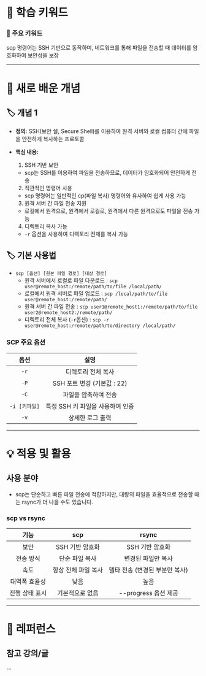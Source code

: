 # 🚀 학습 키워드

### 🎯 주요 키워드

scp 명령어는 SSH 기반으로 동작하며, 네트워크를 통해 파일을 전송할 때 데이터를 암호화하여 보안성을 보장

---

# 📝 새로 배운 개념

## 🏷 개념 1

- **정의:** SSH(보안 쉘, Secure Shell)를 이용하여 원격 서버와 로컬 컴퓨터 간에 파일을 안전하게 복사하는 프로토콜

- **핵심 내용:**
  1. SSH 기반 보안
  - scp는 SSH를 이용하여 파일을 전송하므로, 데이터가 암호화되어 안전하게 전송
  2. 직관적인 명령어 사용
  - scp 명령어는 일반적인 cp(파일 복사) 명령어와 유사하여 쉽게 사용 가능
  3. 원격 서버 간 파일 전송 지원
  - 로컬에서 원격으로, 원격에서 로컬로, 원격에서 다른 원격으로도 파일을 전송 가능
  4. 디렉토리 복사 가능
  - `-r` 옵션을 사용하여 디렉토리 전체를 복사 가능

## 🏷 기본 사용법

- `scp [옵션] [원본 파일 경로] [대상 경로]`
  - 원격 서버에서 로컬로 파일 다운로드 : `scp user@remote_host:/remote/path/to/file /local/path/`
  - 로컬에서 원격 서버로 파일 업로드 : `scp /local/path/to/file user@remote_host:/remote/path/`
  - 원격 서버 간 파일 전송 : `scp user1@remote_host1:/remote/path/to/file user2@remote_host2:/remote/path/`
  - 디렉토리 전체 복사 (`-r`옵션) : `scp -r user@remote_host:/remote/path/to/directory /local/path/`

### SCP 주요 옵션

|     옵션      |               설명               |
| :-----------: | :------------------------------: |
|     `-r`      |        디렉토리 전체 복사        |
|     `-P`      |   SSH 포트 변경 (기본값 : 22)    |
|     `-C`      |       파일을 압축하여 전송       |
| `-i [키파일]` | 특정 SSH 키 파일을 사용하여 인증 |
|     `-v`      |         상세한 로그 출력         |

---

# 💡 적용 및 활용

## 사용 분야

- scp는 단순하고 빠른 파일 전송에 적합하지만, 대량의 파일을 효율적으로 전송할 때는 rsync가 더 나을 수도 있습니다.

### scp vs rsync

|      기능      |         scp         |             rsync              |
| :------------: | :-----------------: | :----------------------------: |
|      보안      |   SSH 기반 암호화   |        SSH 기반 암호화         |
|   전송 방식    |   단순 파일 복사    |       변경된 파일만 복사       |
|      속도      | 항상 전체 파일 복사 | 델타 전송 (변경된 부분만 복사) |
| 대역폭 효율성  |        낮음         |              높음              |
| 진행 상태 표시 |   기본적으로 없음   |      --progress 옵션 제공      |

---

# 🔗 레퍼런스

## 참고 강의/글

--
